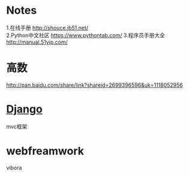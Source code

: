 Notes
=====

1.在线手册 http://shouce.jb51.net/  
2.Python中文社区 https://www.pythontab.com/
3.程序员手册大全 http://manual.51yip.com/


高数
=====

http://pan.baidu.com/share/link?shareid=2699396596&uk=1118052956


<a href="https://github.com/izoeys/Notes/tree/master/python/django">Django</a>
=====

mvc框架


webfreamwork
===============

vibora

